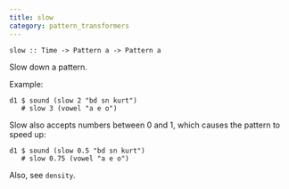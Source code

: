 ```yaml
---
title: slow
category: pattern_transformers
---
```


~~~~ {haskell}
slow :: Time -> Pattern a -> Pattern a
~~~~

Slow down a pattern.

Example:

~~~~ {haskell}
d1 $ sound (slow 2 "bd sn kurt")
   # slow 3 (vowel "a e o")
~~~~

Slow also accepts numbers between 0 and 1, which causes the pattern to speed up:

~~~~ {haskell}
d1 $ sound (slow 0.5 "bd sn kurt")
   # slow 0.75 (vowel "a e o")
~~~~

Also, see `density`.